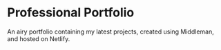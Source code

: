 
# Professional Portfolio

An airy portfolio containing my latest projects, created using Middleman, and hosted on Netlify.
